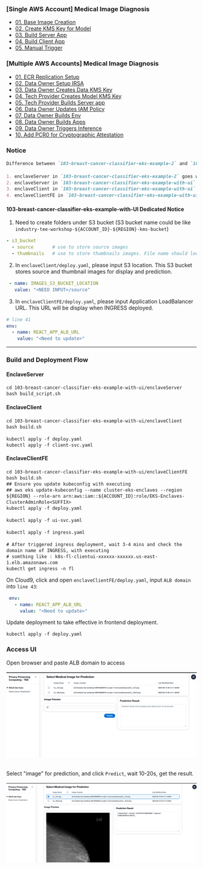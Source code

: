 ### [Single AWS Account] Medical Image Diagnosis

- [01. Base Image Creation](/readmes/04_single_aws_account_medical_image_diagnosis/01_build_base_image.md)
- [02. Create KMS Key for Model](/readmes/04_single_aws_account_medical_image_diagnosis/02_create_model_kms.md)
- [03. Build Server App](/readmes/04_single_aws_account_medical_image_diagnosis/03_build_server_app.md)
- [04. Build Client App](/readmes/04_single_aws_account_medical_image_diagnosis/04_build_client_app.md)
- [05. Manual Trigger](/readmes/04_single_aws_account_medical_image_diagnosis/05_manual_trigger.md)

### [Multiple AWS Accounts] Medical Image Diagnosis

- [01. ECR Replication Setup](/readmes/05_multiple_aws_account_medical_image_diagnosis/01_ecr_replication.md)
- [02. Data Owner Setup IRSA](/readmes/05_multiple_aws_account_medical_image_diagnosis/02_data_owner_create_irsa.md)
- [03. Data Owner Creates Data KMS Key](/readmes/05_multiple_aws_account_medical_image_diagnosis/03_data_owner_create_data_kms_key.md)
- [04. Tech Provider Creates Model KMS Key](/readmes/05_multiple_aws_account_medical_image_diagnosis/04_tech_provider_create_model_kms_key.md)
- [05. Tech Provider Builds Server app](/readmes/05_multiple_aws_account_medical_image_diagnosis/05_tech_provider_create_server_app_image.md)
- [06. Data Owner Updates IAM Policy](/readmes/05_multiple_aws_account_medical_image_diagnosis/06_data_owner_update_iam_policy.md)
- [07. Data Owner Builds Env](/readmes/05_multiple_aws_account_medical_image_diagnosis/07_data_owner_build_env.md)
- [08. Data Owner Builds Apps](/readmes/05_multiple_aws_account_medical_image_diagnosis/08_data_owner_build_apps.md)
- [09. Data Owner Triggers Inference](/readmes/05_multiple_aws_account_medical_image_diagnosis/09_data_owner_inference.md)
- [10. Add PCR0 for Cryptographic Attestation](/readmes/05_multiple_aws_account_medical_image_diagnosis/10_add_pcr0_for_cryptographic_attestation.md)

### Notice

```markdown
Difference between `103-breast-cancer-classifier-eks-example-2` and `103-breast-cancer-classifier-eks-example-with-ui`

1. enclaveServer in `103-breast-cancer-classifier-eks-example-2` goes with Image Decryption
2. enclaveServer in `103-breast-cancer-classifier-eks-example-with-ui` goes *WITHOUT* Image Decryption
3. enclaveClient in `103-breast-cancer-classifier-eks-example-with-ui` is a backend application (Flask based)
4. enclaveClientFE in `103-breast-cancer-classifier-eks-example-with-ui` is a frontend application (React based)
```

#### 103-breast-cancer-classifier-eks-example-with-UI Dedicated Notice

1. Need to create folders under S3 bucket (S3 bucket name could be
   like `industry-tee-workshop-${ACCOUNT_ID}-${REGION}-kms-bucket`)

```yaml
- s3_bucket
  - source       # use to store source images
  - thumbnails   # use to store thumbnails images. File name should look like "xxxx.png.thumbnail"
```

2. In `enclaveClient/deploy.yaml`, please input S3 location. This S3 bucket stores source and thumbnail images for
   display and prediction.<br/>

```yaml
 - name: IMAGES_S3_BUCKET_LOCATION
   value: "<NEED INPUT>/source"
```

3. In `enclaveClientFE/deploy.yaml`, please input Application LoadBalancer URL. This URL will be display when INGRESS
   deployed.

```yaml
# line 41
env:
  - name: REACT_APP_ALB_URL
    value: "<Need to update>"
```

---

### Build and Deployment Flow

#### EnclaveServer

```shell
cd 103-breast-cancer-classifier-eks-example-with-ui/enclaveServer
bash build_script.sh
```

#### EnclaveClient

```shell
cd 103-breast-cancer-classifier-eks-example-with-ui/enclaveClient
bash build.sh

kubectl apply -f deploy.yaml
kubectl apply -f client-svc.yaml
```

#### EnclaveClientFE

```shell
cd 103-breast-cancer-classifier-eks-example-with-ui/enclaveClientFE
bash build.sh
## Ensure you update kubeconfig with executing 
## aws eks update-kubeconfig --name cluster-eks-enclaves --region ${REGION} --role-arn arn:aws:iam::${ACCOUNT_ID}:role/EKS-Enclaves-ClusterAdminRole<SUFFIX>
kubectl apply -f deploy.yaml

kubectl apply -f ui-svc.yaml

kubectl apply -f ingress.yaml

# After triggered ingress deployment, wait 3-4 mins and check the domain name of INGRESS, with executing
# somthing like : k8s-fl-clientui-xxxxxx-xxxxxx.us-east-1.elb.amazonaws.com
kubectl get ingress -n fl
```

On Cloud9, click and open `enclaveClientFE/deploy.yaml`, input `ALB domain` into `line 43`:

```yaml
 env:
   - name: REACT_APP_ALB_URL
     value: "<Need to update>"
```

Update deployment to take effective in frontend deployment.

```shell
kubectl apply -f deploy.yaml
```

### Access UI

Open browser and paste ALB domain to access<br /><br />
![industryscenario-2-ui-overview.png](/static/industryscenario-2-ui-overview.png)<br /><br />

Select "image" for prediction, and click `Predict`, wait 10-20s, get the result.<br /><br />
![industryscenario-2-ui-result.png](/static/industryscenario-2-ui-result.png)<br /><br />